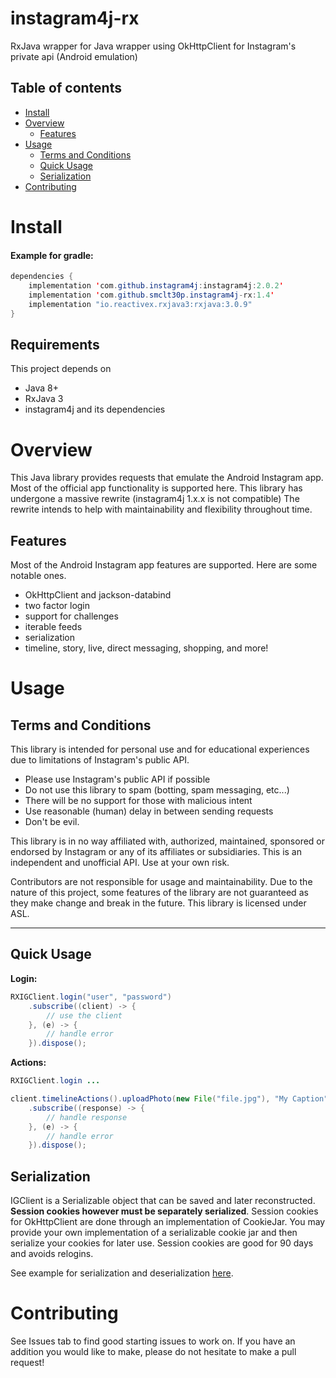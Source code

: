 



instagram4j-rx
========

RxJava wrapper for Java wrapper using OkHttpClient for Instagram's private api (Android emulation)
## Table of contents
- [Install](#install)
- [Overview](#overview)
    - [Features](#features)
- [Usage](#usage)
    - [Terms and Conditions](#terms-and-conditions)
    - [Quick Usage](#quick-usage)
    - [Serialization](#serialization)
- [Contributing](#contributing)

# Install

#### Example for gradle:
```java
dependencies {
    implementation 'com.github.instagram4j:instagram4j:2.0.2'
    implementation 'com.github.smclt30p.instagram4j-rx:1.4'
    implementation "io.reactivex.rxjava3:rxjava:3.0.9"
}
```

## Requirements
This project depends on
- Java 8+
- RxJava 3
- instagram4j and its dependencies
# Overview
This Java library provides requests that emulate the Android Instagram app. Most of the official app functionality is supported here. This library has undergone a massive rewrite (instagram4j 1.x.x is not compatible) The rewrite intends to help with maintainability and flexibility throughout time.
## Features
Most of the Android Instagram app features are supported. Here are some notable ones.
- OkHttpClient and jackson-databind
- two factor login
- support for challenges
- iterable feeds
- serialization
- timeline, story, live, direct messaging, shopping, and more!

# Usage
## Terms and Conditions
This library is intended for personal use and for educational experiences due to limitations of Instagram's public API.

- Please use Instagram's public API if possible
- Do not use this library to spam (botting, spam messaging, etc...)
- There will be no support for those with malicious intent
- Use reasonable (human) delay in between sending requests
- Don't be evil.

This library is in no way affiliated with, authorized, maintained, sponsored or endorsed by Instagram or any of its affiliates or subsidiaries. This is an independent and unofficial API. Use at your own risk.

Contributors are not responsible for usage and maintainability. Due to the nature of this project, some features of the library are not guaranteed as they make change and break in the future. This library is licensed under ASL.

---
## Quick Usage
**Login:**
```java
RXIGClient.login("user", "password")
    .subscribe((client) -> {
        // use the client
    }, (e) -> {
        // handle error
    }).dispose();
```
**Actions:**
```java
RXIGClient.login ...

client.timelineActions().uploadPhoto(new File("file.jpg"), "My Caption")
    .subscribe((response) -> {
        // handle response
    }, (e) -> {
        // handle error
    }).dispose();
```

## Serialization
IGClient is a Serializable object that can be saved and later reconstructed. **Session cookies however must be separately serialized**. Session cookies for OkHttpClient are done through an implementation of CookieJar. You may provide your own implementation of a serializable cookie jar and then serialize your cookies for later use. Session cookies are good for 90 days and avoids relogins.

See example for serialization and deserialization [here](https://github.com/instagram4j/instagram4j/blob/c2c4a0da8b18dce86900bb1af2393b6d0265b096/src/examples/java/serialize/SerializeTestUtil.java#L34).
# Contributing
See Issues tab to find good starting issues to work on. If you have an addition you would like to make, please do not hesitate to make a pull request!